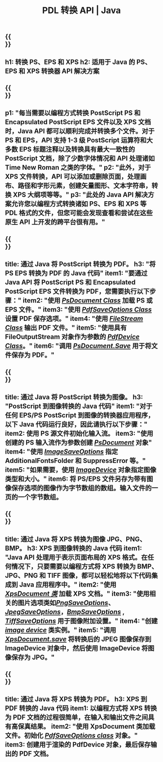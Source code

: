 ﻿---
translation: true
template: /_templates/_conversion-java.md
title: PDL 转换 API | Java
url: /java/conversion/
description: 使用带有 Aspose.Page PDL 转换功能的 Java 库将 PS、EPS 和 XPS 转换为 PDF 和图像，包括 BMP、JPG、PNG 和 TIFF。
family: page
platformtag: net
feature: conversion
---

{{<section banner>}}
---
h1: 转换 PS、EPS 和 XPS
h2: 适用于 Java 的 PS、EPS 和 XPS 转换器 API 解决方案
---

{{<section overview>}}
---
p1: "每当需要以编程方式转换 PostScript PS 和 Encapsulated PostScript EPS 文件以及 XPS 文档时，Java API 都可以顺利完成并转换多个文件。对于 PS 和 EPS，API 支持 1-3 级 PostScript 运算符和大多数 EPS 标题注释以及转换具有最大一致性的 PostScript 文档，除了少数字体情况和 API 处理诸如 Time New Roman 之类的字体。"
p2: "此外，对于 XPS 文件转换，API 可以添加或删除页面，处理画布、路径和字形元素，创建矢量图形、文本字符串，转换 XPS 大纲项等等。"
p3: "此处的 Java API 解决方案允许您以编程方式转换诸如 PS、EPS 和 XPS 等 PDL 格式的文件，但您可能会发现查看和尝试在这些原生 API 上开发的跨平台很有用。"
---

{{<section feature1>}}
---
title: 通过 Java 将 PostScript 转换为 PDF。
h3: "将 PS EPS 转换为 PDF 的 Java 代码"
item1: "要通过 Java API 将 PostScript PS 和 Encapsulated PostScript EPS 文件转换为 PDF，您需要执行以下步骤："
item2: "使用 [*PsDocument Class*](https://reference.aspose.com/page/java/com.aspose.eps/PsDocument) 加载 PS 或 EPS 文件。"
item3: "使用 [*PdfSaveOptions Class*](https://reference.aspose.com/page/java/com.aspose.eps.device/PdfSaveOptions) 设置 PDF 保存选项。"
item4: "使用 [*FileStream Class*](https://docs.oracle.com/javase/7/docs/api/java/io/FileOutputStream.html) 输出 PDF 文件。"
item5: "使用具有 FileOutputStream 对象作为参数的 [*PdfDevice Class*](https://reference.aspose.com/page/java/com.aspose.eps.device/PdfDevice)。"
item6: "调用 [*PsDocument.Save*](https://reference.aspose.com/page/java/com.aspose.eps/PsDocument#save-com.aspose.page.Device-com.aspose.page.SaveOptions-) 用于将文件保存为 PDF。"
---

{{<section feature2>}}
---
title: 通过 Java 将 PostScript 转换为图像。
h3: "PostScript 到图像转换的 Java 代码"
item1: "对于任何 EPS/PS PostScript 到图像的转换器应用程序，以下 Java 代码运行良好，因此请执行以下步骤："
item2: 使用 PS 源文件初始化输入流。
item3: "使用创建的 PS 输入流作为参数创建 [*PsDocument*](https://reference.aspose.com/page/java/com.aspose.eps/psdocument) 对象"
item4: "使用 [*ImageSaveOptions*](https://reference.aspose.com/page/java/com.aspose.eps.device/imagesaveoptions) 指定 AdditionalFontsFolder 和 SuppressError 等。"
item5: "如果需要，使用 [*ImageDevice*](https://reference.aspose.com/page/java/com.aspose.eps.device/imagedevice) 对象指定图像类型和大小。"
item6: 将 PS/EPS 文件另存为带有图像保存选项的图像作为字节数组的数组。输入文件的一页的一个字节数组。
---


{{<section feature3>}}
---
title: 通过 Java 将 XPS 转换为图像 JPG、PNG、BMP。
h3: XPS 到图像转换的 Java 代码
item1: "Java API 处理用于表示页面布局的 XPS 格式。在任何情况下，只要需要以编程方式将 XPS 转换为 BMP、JPG、PNG 和 TIFF 图像，都可以轻松地将以下代码集成到 Java 应用程序中。"
item2: "使用 [*XpsDocument 类*](https://reference.aspose.com/page/java/com.aspose.xps/XpsDocument) 加载 XPS 文档。"
item3: "使用相关的图片选项类如[*PngSaveOptions*](https://reference.aspose.com/page/java/com.aspose.xps.rendering/PngSaveOptions)、[*JpegSaveOptions*](https://reference.aspose.com/page/java/com.aspose.xps.rendering/JpegSaveOptions)，[*BmpSaveOptions*](https://reference.aspose.com/page/java/com.aspose.xps.rendering/BmpSaveOptions) , [*TiffSaveOptions*](https://reference.aspose.com/page/java/com.aspose.xps.rendering/TiffSaveOptions) 用于图像附加设置。"
item4: "创建 [*image device*](https://reference.aspose.com/page/java/com.aspose.xps.rendering/ImageDevice) 类实例。"
item5: "调用 [*XpsDocument.save*](https://reference.aspose.com/page/java/com.aspose.xps/XpsDocument#save-com.aspose.page.Device-com.aspose.page.SaveOptions-) 将转换后的 JPEG 图像保存到 ImageDevice 对象中，然后使用 ImageDevice 将图像保存为 JPG。"
---

{{<section feature4>}}
---
title: 通过 Java 将 XPS 转换为 PDF。
h3: XPS 到 PDF 转换的 Java 代码
item1: 以编程方式将 XPS 转换为 PDF 文档的过程很简单，在输入和输出文件之间具有高保真结果。
item2: "使用 XpsDocument 类加载文件。初始化 [*PdfSaveOptions class*](https://reference.aspose.com/page/java/com.aspose.xps.rendering/PdfDevice) 对象。"
item3: 创建用于渲染的 PdfDevice 对象，最后保存输出的 PDF 文档。
---


